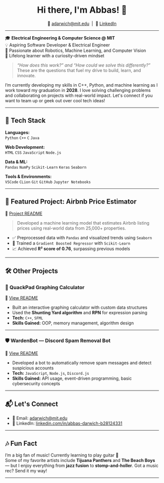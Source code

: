 <h1 align="center">Hi there, I'm Abbas! 👋</h1>

<p align="center">
  📧 <a href="mailto:adarwich@mit.edu">adarwich@mit.edu</a> &nbsp;|&nbsp;
  💼 <a href="https://www.linkedin.com/in/abbas-darwich-b28124331">LinkedIn</a>
</p>

---

🎓 **Electrical Engineering & Computer Science @ MIT**  
💡 Aspiring Software Developer & Electrical Engineer  
🤖 Passionate about Robotics, Machine Learning, and Computer Vision  
🧠 Lifelong learner with a curiosity-driven mindset  

> *“How does this work?” and “How could we solve this differently?”*  
> These are the questions that fuel my drive to build, learn, and innovate.

I’m currently developing my skills in C++, Python, and machine learning as I work toward my graduation in **2028**. I love solving challenging problems and collaborating on projects with real-world impact. Let's connect if you want to team up or geek out over cool tech ideas!

---

## 🧰 Tech Stack

**Languages:**  
`Python` `C++` `C` `Java`

**Web Development:**  
`HTML` `CSS` `JavaScript` `Node.js`

**Data & ML:**  
`Pandas` `NumPy` `Scikit-Learn` `Keras` `Seaborn`

**Tools & Environments:**  
`VSCode` `CLion` `Git` `GitHub` `Jupyter Notebooks`

---

## 🚀 Featured Project: Airbnb Price Estimator  
📍 [Project README](https://github.com/ChillySundown/Break-Through-Tech-Portfolio/blob/main/README.md)

> Developed a machine learning model that estimates Airbnb listing prices using real-world data from 25,000+ properties.

- ✅ Preprocessed data with `Pandas` and visualized trends using `Seaborn`
- 🧠 Trained a `Gradient Boosted Regressor` with `Scikit-Learn`
- 📈 Achieved **R² score of 0.76**, surpassing previous models

---

## 🛠️ Other Projects

### 🧮 QuackPad Graphing Calculator  
📍 [View README](https://github.com/ChillySundown/QuackPad-Graphing-Calculator/blob/master/README.md)

- Built an interactive graphing calculator with custom data structures
- Used the **Shunting Yard algorithm** and **RPN** for expression parsing  
- **Tech:** `C++`, `SFML`  
- **Skills Gained:** OOP, memory management, algorithm design

---

### 🛡️ WardenBot — Discord Spam Removal Bot  
📍 [View README](https://github.com/ChillySundown/WardenBot/blob/main/README.md)

- Developed a bot to automatically remove spam messages and detect suspicious accounts  
- **Tech:** `JavaScript`, `Node.js`, `Discord.js`  
- **Skills Gained:** API usage, event-driven programming, basic cybersecurity concepts

---

## 📬 Let's Connect

- 📧 Email: [adarwich@mit.edu](mailto:adarwich@mit.edu)  
- 💼 LinkedIn: [linkedin.com/in/abbas-darwich-b28124331](https://www.linkedin.com/in/abbas-darwich-b28124331)

---

## 🎶 Fun Fact

I’m a big fan of music! Currently learning to play guitar 🎸  
Some of my favorite artists include **Tijuana Panthers** and **The Beach Boys** — but I enjoy everything from **jazz fusion** to **stomp-and-holler**. Got a music rec? Send it my way!

---

